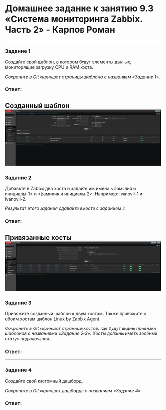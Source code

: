 # Домашнее задание к занятию 9.3 «Система мониторинга Zabbix. Часть 2» - Карпов Роман

 ---

### Задание 1

Создайте свой шаблон, в котором будут элементы данных, мониторящие загрузку CPU и RAM хоста.

*Сохраните в Git скриншот страницы шаблона с названием «Задание 1».*

### Ответ:  
Созданный шаблон 
![Скрин](https://github.com/Karhq/9.3_hw_zabbix/blob/main/Задание%201.png)    
 ---

### Задание 2

Добавьте в Zabbix два хоста и задайте им имена <фамилия и инициалы-1> и <фамилия и инициалы-2>. Например: ivanovii-1 и ivanovii-2.

*Результат этого задания сдавайте вместе с заданием 3.*

### Ответ:  
Привязанные хосты
![Скрин](https://github.com/Karhq/9.3_hw_zabbix/blob/main/Задание%202.png)  
 ---  

### Задание 3

Привяжите созданный шаблон к двум хостам. Также привяжите к обоим хостам шаблон Linux by Zabbix Agent.

*Сохраните в Git скриншот страницы хостов, где будут видны привязки шаблонов с названиями «Задание 2-3». Хосты должны иметь зелёный статус подключения.*

### Ответ:  

 ---

### Задание 4

Создайте свой кастомный дашборд.

*Сохраните в Git скриншот дашборда с названием «Задание 4».*

### Ответ:  
